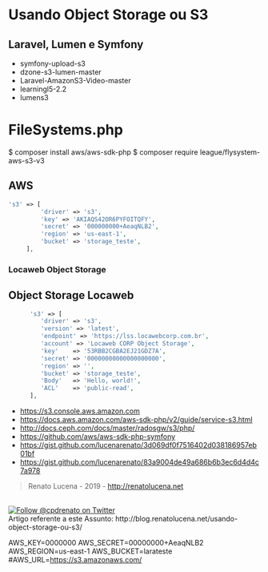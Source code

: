# Usando Object Storage ou S3
## Laravel, Lumen e Symfony

- symfony-upload-s3
- dzone-s3-lumen-master
- Laravel-AmazonS3-Video-master
- learningl5-2.2
- lumens3

# FileSystems.php

$ composer install aws/aws-sdk-php
$ composer require league/flysystem-aws-s3-v3

## AWS
```php
's3' => [
         'driver' => 's3',
         'key' => 'AKIAQS42OR6PYFOITQFY',
         'secret' => '000000000+AeaqNLB2',
         'region' => 'us-east-1',
         'bucket' => 'storage_teste',
     ],
```

### Locaweb Object Storage
## Object Storage Locaweb 
```php
      's3' => [
         'driver' => 's3',
         'version' => 'latest',
         'endpoint' => 'https://lss.locawebcorp.com.br',
         'account' => 'Locaweb CORP Object Storage',
         'key'    => '53RBB2CGBA2EJ21GDZ7A',
         'secret' => '00000000000000000000',
         'region' => '',
         'bucket' => 'storage_teste',
         'Body'   => 'Hello, world!',
         'ACL'    => 'public-read',
      ],
```

- https://s3.console.aws.amazon.com
- https://docs.aws.amazon.com/aws-sdk-php/v2/guide/service-s3.html
- http://docs.ceph.com/docs/master/radosgw/s3/php/
- https://github.com/aws/aws-sdk-php-symfony
- https://gist.github.com/lucenarenato/3d069df0f7516402d038186957eb01bf
- https://gist.github.com/lucenarenato/83a9004de49a686b6b3ec6d4d4c7a978

> Renato Lucena - 2019 - http://renatolucena.net
<br>
<a href="https://twitter.com/cpdrenato"><img src="https://img.shields.io/twitter/url/http/shields.io.svg" alt="Follow @cpdrenato on Twitter"></img></a>
<br>
Artigo referente a este Assunto: http://blog.renatolucena.net/usando-object-storage-ou-s3/

AWS_KEY=0000000
AWS_SECRET=00000000+AeaqNLB2
AWS_REGION=us-east-1
AWS_BUCKET=larateste
#AWS_URL=https://s3.amazonaws.com/

